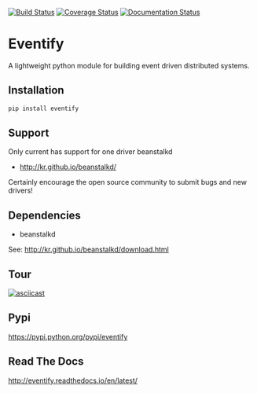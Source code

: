 [![Build Status](https://travis-ci.org/morissette/eventify.svg?branch=master)](https://travis-ci.org/morissette/eventify)
[![Coverage Status](https://coveralls.io/repos/github/morissette/eventify/badge.svg?branch=master)](https://coveralls.io/github/morissette/eventify?branch=master)
[![Documentation Status](https://readthedocs.org/projects/eventify/badge/?version=latest)](http://eventify.readthedocs.io/en/latest/?badge=latest)


# Eventify
A lightweight python module for building event driven distributed systems.

## Installation
```bash
pip install eventify
```

## Support
Only current has support for one driver beanstalkd
* http://kr.github.io/beanstalkd/

Certainly encourage the open source community to submit bugs and new drivers!

## Dependencies
* beanstalkd

See: http://kr.github.io/beanstalkd/download.html

## Tour
[![asciicast](https://asciinema.org/a/113052.png)](https://asciinema.org/a/113052)

## Pypi
https://pypi.python.org/pypi/eventify

## Read The Docs
http://eventify.readthedocs.io/en/latest/
